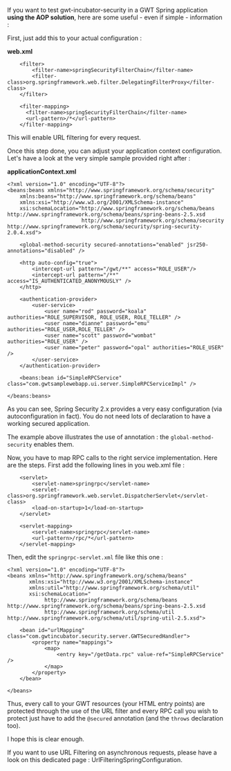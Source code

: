 If you want to test gwt-incubator-security in a GWT Spring application **using the AOP solution**, here are some useful - even if simple - information :

First, just add this to your actual configuration :

**web.xml**

```
    <filter>
        <filter-name>springSecurityFilterChain</filter-name>
        <filter-class>org.springframework.web.filter.DelegatingFilterProxy</filter-class>
    </filter>

    <filter-mapping>
      <filter-name>springSecurityFilterChain</filter-name>
      <url-pattern>/*</url-pattern>
    </filter-mapping>

```

This will enable URL filtering for every request.

Once this step done, you can adjust your application context configuration. Let's have a look at the very simple sample provided right after :

**applicationContext.xml**

```
<?xml version="1.0" encoding="UTF-8"?>
<beans:beans xmlns="http://www.springframework.org/schema/security"
    xmlns:beans="http://www.springframework.org/schema/beans"
    xmlns:xsi="http://www.w3.org/2001/XMLSchema-instance"
    xsi:schemaLocation="http://www.springframework.org/schema/beans http://www.springframework.org/schema/beans/spring-beans-2.5.xsd
                        http://www.springframework.org/schema/security http://www.springframework.org/schema/security/spring-security-2.0.4.xsd">

	<global-method-security secured-annotations="enabled" jsr250-annotations="disabled" />

    <http auto-config="true">
        <intercept-url pattern="/gwt/**" access="ROLE_USER"/>
        <intercept-url pattern="/**" access="IS_AUTHENTICATED_ANONYMOUSLY" />
    </http>

    <authentication-provider>
        <user-service>
            <user name="rod" password="koala" authorities="ROLE_SUPERVISOR, ROLE_USER, ROLE_TELLER" />
	        <user name="dianne" password="emu" authorities="ROLE_USER,ROLE_TELLER" />
            <user name="scott" password="wombat" authorities="ROLE_USER" />
            <user name="peter" password="opal" authorities="ROLE_USER" />
	    </user-service>
	</authentication-provider>

	<beans:bean id="SimpleRPCService" class="com.gwtsamplewebapp.ui.server.SimpleRPCServiceImpl" />

</beans:beans>
```

As you can see, Spring Security 2.x provides a very easy configuration (via autoconfiguration in fact). You do not need lots of declaration to have a working secured application.

The example above illustrates the use of annotation : the `global-method-security` enables them.

Now, you have to map RPC calls to the right service implementation. Here are the steps.
First add the following lines in you web.xml file :

```
	<servlet>
		<servlet-name>springrpc</servlet-name>
		<servlet-class>org.springframework.web.servlet.DispatcherServlet</servlet-class>
		<load-on-startup>1</load-on-startup>
	</servlet>

	<servlet-mapping>
		<servlet-name>springrpc</servlet-name>
		<url-pattern>/rpc/*</url-pattern>
	</servlet-mapping>
```

Then, edit the `springrpc-servlet.xml` file like this one :

```
<?xml version="1.0" encoding="UTF-8"?>
<beans xmlns="http://www.springframework.org/schema/beans"
       xmlns:xsi="http://www.w3.org/2001/XMLSchema-instance"
       xmlns:util="http://www.springframework.org/schema/util"
       xsi:schemaLocation="
			http://www.springframework.org/schema/beans http://www.springframework.org/schema/beans/spring-beans-2.5.xsd
			http://www.springframework.org/schema/util http://www.springframework.org/schema/util/spring-util-2.5.xsd">

	<bean id="urlMapping" class="com.gwtincubator.security.server.GWTSecuredHandler">
		<property name="mappings">
			<map>
				<entry key="/getData.rpc" value-ref="SimpleRPCService" />
			</map>
		</property>
	</bean>

</beans>
```

Thus, every call to your GWT resources (your HTML entry points) are protected through the use of the URL filter and every RPC call you wish to protect just have to add the `@secured` annotation (and the `throws` declaration too).

I hope this is clear enough.

If you want to use URL Filtering on asynchronous requests, please have a look on this dedicated page : UrlFilteringSpringConfiguration.